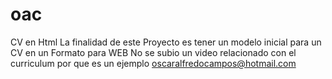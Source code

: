 # oac
CV en Html 
La finalidad de este Proyecto es tener un modelo inicial para un CV en un Formato para WEB 
No se subio un video relacionado con el curriculum por que es un ejemplo
oscaralfredocampos@hotmail.com
